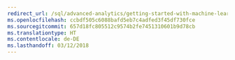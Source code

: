 ```yaml
---
redirect_url: /sql/advanced-analytics/getting-started-with-machine-learning-services
ms.openlocfilehash: ccbdf505c6088bafd5eb7c4adfed3f45df730fce
ms.sourcegitcommit: 657d18fc805512c9574b2fe7451310601b9d78cb
ms.translationtype: HT
ms.contentlocale: de-DE
ms.lasthandoff: 03/12/2018
---
```

